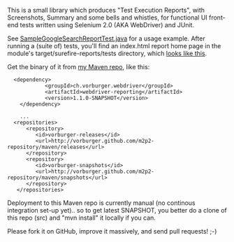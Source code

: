 This is a small library which produces "Test Execution Reports", with Screenshots, Summary and some bells and whistles,
for functional UI front-end tests written using Selenium 2.0 (AKA  WebDriver) and JUnit.

See [SampleGoogleSearchReportTest.java](https://github.com/vorburger/webdriver-reporting/blob/master/webdriver-reporting/src/test/java/ch/vorburger/webdriver/reporting/tests/SampleGoogleSearchReportTest.java)
for a usage example.  After running a (suite of) tests, you'll find an index.html report home page
in the module's target/surefire-reports/tests directory, which [looks like this](http://www.vorburger.ch/webdriver-reporting/).

Get the binary of it from [my Maven repo](https://github.com/vorburger/m2p2-repository), like this:
```
  <dependency>
			<groupId>ch.vorburger.webdriver</groupId>
			<artifactId>webdriver-reporting</artifactId>
			<version>1.1.0-SNAPSHOT</version>
	</dependency>
		
	...
  <repositories>
      <repository>
         <id>vorburger-releases</id>
         <url>http://vorburger.github.com/m2p2-repository/maven/releases</url>
      </repository>
      <repository>
         <id>vorburger-snapshots</id>
         <url>http://vorburger.github.com/m2p2-repository/maven/snapshots</url>
      </repository>
   </repositories>
```
Deployment to this Maven repo is currently manual (no continous integration set-up yet).. 
so to get latest SNAPSHOT, you better do a clone of this repo (src) and "mvn install" it locally if you can.

Please fork it on GitHub, improve it massively, and send pull requests! ;-)
